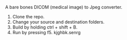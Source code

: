 A bare bones DICOM (medical image) to Jpeg converter.
1) Clone the repo.
2) Change your source and destination folders.
3) Build by holding ctrl + shift + B.
4) Run by pressing f5.
kjghbk.senrg
